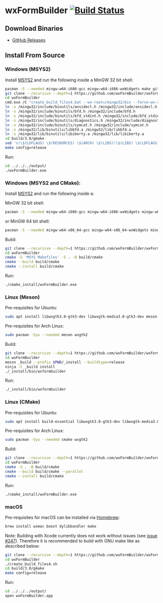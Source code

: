 # wxFormBuilder [![Build Status](https://travis-ci.org/wxFormBuilder/wxFormBuilder.svg?branch=master)](https://travis-ci.org/wxFormBuilder/wxFormBuilder)

## Download Binaries

* [GitHub Releases](https://github.com/wxFormBuilder/wxFormBuilder/releases)

## Install From Source

### Windows (MSYS2)

Install [MSYS2](http://msys2.github.io/) and run the following inside a MinGW 32 bit shell:

```sh
pacman -S --needed mingw-w64-i686-gcc mingw-w64-i686-wxWidgets make git
git clone --recursive --depth=1 https://github.com/wxFormBuilder/wxFormBuilder
cd wxFormBuilder
cmd.exe /C "create_build_files4.bat --wx-root=/mingw32/bin --force-wx-config --disable-mediactrl"
ln -s /mingw32/include/binutils/ansidecl.h /mingw32/include/ansidecl.h
ln -s /mingw32/include/binutils/bfd.h /mingw32/include/bfd.h
ln -s /mingw32/include/binutils/bfd_stdint.h /mingw32/include/bfd_stdint.h
ln -s /mingw32/include/binutils/diagnostics.h /mingw32/include/diagnostics.h
ln -s /mingw32/include/binutils/symcat.h /mingw32/include/symcat.h
ln -s /mingw32/lib/binutils/libbfd.a /mingw32/lib/libbfd.a
ln -s /mingw32/lib/binutils/libiberty.a /mingw32/lib/libiberty.a
cd build/3.0/gmake
sed 's!\$(LDFLAGS) \$(RESOURCES) \$(ARCH) \$(LIBS)!\$(LIBS) \$(LDFLAGS) \$(RESOURCES) \$(ARCH)!g' *.make -i
make config=release
```

Run:

```sh
cd ../../../output/
./wxFormBuilder.exe
```

### Windows (MSYS2 and CMake):

Install [MSYS2](http://msys2.github.io/) and run the following inside a:

MinGW 32 bit shell:

```sh
pacman -S --needed mingw-w64-i686-gcc mingw-w64-i686-wxWidgets mingw-w64-i686-cmake make git
```

or MinGW 64 bit shell:

```sh
pacman -S --needed mingw-w64-x86_64-gcc mingw-w64-x86_64-wxWidgets mingw-w64-x86_64-cmake make git
```

Build:

```sh
git clone --recursive --depth=1 https://github.com/wxFormBuilder/wxFormBuilder
cd wxFormBuilder
cmake -G 'MSYS Makefiles' -S . -B build/cmake
cmake --build build/cmake
cmake --install build/cmake
```

Run:

```sh
./cmake_install/wxFormBuilder.exe
```

### Linux (Meson)

Pre-requisites for Ubuntu:

```sh
sudo apt install libwxgtk3.0-gtk3-dev libwxgtk-media3.0-gtk3-dev meson 
```

Pre-requisites for Arch Linux:

```sh
sudo pacman -Syu --needed meson wxgtk2
```

Build:

```sh
git clone --recursive --depth=1 https://github.com/wxFormBuilder/wxFormBuilder
cd wxFormBuilder
meson _build --prefix $PWD/_install --buildtype=release
ninja -C _build install
./_install/bin/wxformbuilder
```

Run:

```sh
./_install/bin/wxformbuilder
```

### Linux (CMake)

Pre-requisites for Ubuntu:

```sh
sudo apt install build-essential libwxgtk3.0-gtk3-dev libwxgtk-media3.0-gtk3-dev cmake 
```

Pre-requisites for Arch Linux:

```sh
sudo pacman -Syu --needed cmake wxgtk2
```

Build:

```sh
git clone --recursive --depth=1 https://github.com/wxFormBuilder/wxFormBuilder
cd wxFormBuilder
cmake -S . -B build/cmake
cmake --build build/cmake --parallel
cmake --install build/cmake
```

Run:

```sh
./cmake_install/wxFormBuilder.exe
```

### macOS

Pre-requisites for macOS can be installed via [Homebrew](https://brew.sh/):

```sh
brew install wxmac boost dylibbundler make
```

Note: Building with Xcode currently does not work without issues (see [issue #247](https://github.com/wxFormBuilder/wxFormBuilder/issues/247)). Therefore it is recommended to build with GNU make like as described below:

```sh
git clone --recursive --depth=1 https://github.com/wxFormBuilder/wxFormBuilder
cd wxFormBuilder
./create_build_files4.sh
cd build/3.0/gmake
make config=release
```

Run:

```sh
cd ../../../output/
open wxFormBuilder.app
```
